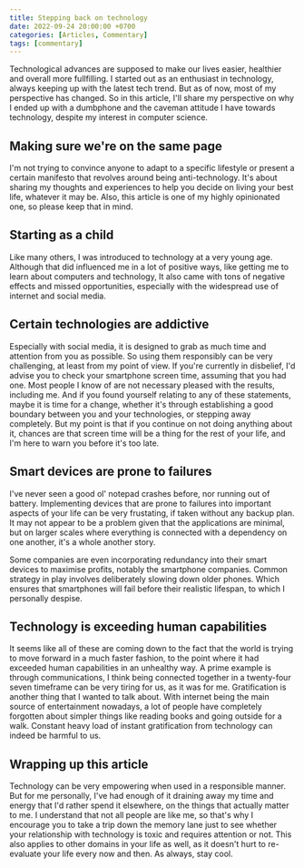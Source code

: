 ```yaml
---
title: Stepping back on technology
date: 2022-09-24 20:00:00 +0700
categories: [Articles, Commentary]
tags: [commentary]
---
```


Technological advances are supposed to make our lives easier, healthier and overall more fullfilling.
I started out as an enthusiast in technology, always keeping up with the latest tech trend.
But as of now, most of my perspective has changed. So in this article,
I'll share my perspective on why I ended up with a dumbphone and the caveman attitude I have towards technology,
despite my interest in computer science.

## Making sure we're on the same page

I'm not trying to convince anyone to adapt to a specific lifestyle or present a certain manifesto that revolves
around being anti-technology. It's about sharing my thoughts and experiences to help you decide on living your
best life, whatever it may be. Also, this article is one of my highly opinionated one, so please keep that in mind.

## Starting as a child

Like many others, I was introduced to technology at a very young age.
Although that did influenced me in a lot of positive ways, like getting me to learn about computers and technology,
It also came with tons of negative effects and missed opportunities,
especially with the widespread use of internet and social media.

## Certain technologies are addictive

Especially with social media, it is designed to grab as much time
and attention from you as possible. So using them responsibly can be very challenging, at least from my point of view.
If you're currently in disbelief, I'd advise you to check your smartphone screen time, assuming that you had one.
Most people I know of are not necessary pleased with the results, including me.
And if you found yourself relating to any of these statements, maybe it is time for a change,
whether it's through establishing a good boundary between you and your technologies, or stepping away completely.
But my point is that if you continue on not doing anything about it,
chances are that screen time will be a thing for the rest of your life, and I'm here to warn you before it's too late.

## Smart devices are prone to failures

I've never seen a good ol' notepad crashes before, nor running out of battery.
Implementing devices that are prone to failures into important aspects of your life can be very frustating,
if taken without any backup plan. It may not appear to be a problem given that the applications are minimal,
but on larger scales where everything is connected with a dependency on one another, it's a whole another story.

Some companies are even incorporating redundancy into their smart devices to maximise profits,
notably the smartphone companies. Common strategy in play involves deliberately slowing down older phones.
Which ensures that smartphones will fail before their realistic lifespan, to which I personally despise.

## Technology is exceeding human capabilities

It seems like all of these are coming down to the fact that the world is trying to move forward in a much faster fashion,
to the point where it had exceeded human capabilities in an unhealthy way. A prime example is through communications,
I think being connected together in a twenty-four seven timeframe can be very tiring for us, as it was for me.
Gratification is another thing that I wanted to talk about. With internet being the main source of entertainment nowadays,
a lot of people have completely forgotten about simpler things like reading books and going outside for a walk.
Constant heavy load of instant gratification from technology can indeed be harmful to us.

## Wrapping up this article

Technology can be very empowering when used in a responsible manner. But for me personally, I've had enough of it
draining away my time and energy that I'd rather spend it elsewhere, on the things that actually matter to me.
I understand that not all people are like me, so that's why I encourage you to take a trip down the memory lane just
to see whether your relationship with technology is toxic and requires attention or not.
This also applies to other domains in your life as well, as it doesn't hurt to re-evaluate your life every now and then.
As always, stay cool.
